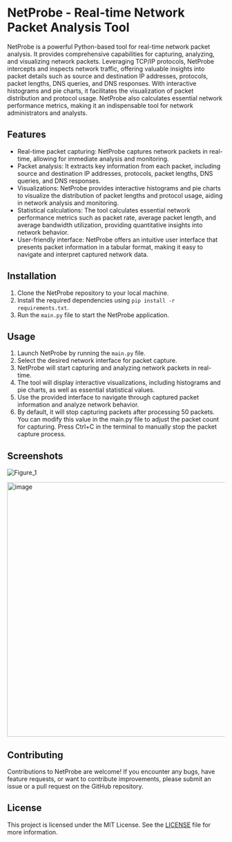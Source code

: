 # NetProbe - Real-time Network Packet Analysis Tool

NetProbe is a powerful Python-based tool for real-time network packet analysis. It provides comprehensive capabilities for capturing, analyzing, and visualizing network packets. Leveraging TCP/IP protocols, NetProbe intercepts and inspects network traffic, offering valuable insights into packet details such as source and destination IP addresses, protocols, packet lengths, DNS queries, and DNS responses. With interactive histograms and pie charts, it facilitates the visualization of packet distribution and protocol usage. NetProbe also calculates essential network performance metrics, making it an indispensable tool for network administrators and analysts.

## Features

- Real-time packet capturing: NetProbe captures network packets in real-time, allowing for immediate analysis and monitoring.
- Packet analysis: It extracts key information from each packet, including source and destination IP addresses, protocols, packet lengths, DNS queries, and DNS responses.
- Visualizations: NetProbe provides interactive histograms and pie charts to visualize the distribution of packet lengths and protocol usage, aiding in network analysis and monitoring.
- Statistical calculations: The tool calculates essential network performance metrics such as packet rate, average packet length, and average bandwidth utilization, providing quantitative insights into network behavior.
- User-friendly interface: NetProbe offers an intuitive user interface that presents packet information in a tabular format, making it easy to navigate and interpret captured network data.

## Installation

1. Clone the NetProbe repository to your local machine.
2. Install the required dependencies using `pip install -r requirements.txt`.
3. Run the `main.py` file to start the NetProbe application.

## Usage

1. Launch NetProbe by running the `main.py` file.
2. Select the desired network interface for packet capture.
3. NetProbe will start capturing and analyzing network packets in real-time.
4. The tool will display interactive visualizations, including histograms and pie charts, as well as essential statistical values.
5. Use the provided interface to navigate through captured packet information and analyze network behavior.
6. By default, it will stop capturing packets after processing 50 packets. You can modify this value in the main.py file to adjust the packet count for capturing. Press Ctrl+C in the terminal to manually stop the packet capture process.

## Screenshots

![Figure_1](https://github.com/antriksh30/NetProbe/assets/71332663/8e70f607-3d57-4102-baea-1ee1038199f8)

<img width="588" alt="image" src="https://github.com/antriksh30/NetProbe/assets/71332663/3245c407-4014-4840-a384-1a55a99f86f3">


## Contributing

Contributions to NetProbe are welcome! If you encounter any bugs, have feature requests, or want to contribute improvements, please submit an issue or a pull request on the GitHub repository.

## License

This project is licensed under the MIT License. See the [LICENSE](LICENSE) file for more information.

